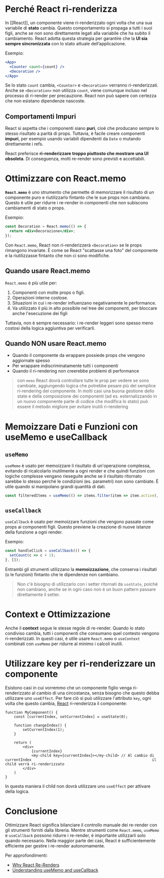# Perché React ri-renderizza
In [[React]], un componente viene ri-renderizzato ogni volta che una sua variabile di **stato** cambia. Questo comportamento si propaga a tutti i suoi figli, anche se non sono direttamente legati alla variabile che ha subito il cambiamento. React adotta questa strategia per garantire che la **UI sia sempre sincronizzata** con lo stato attuale dell’applicazione.

Esempio:

```jsx
<App>
  <Counter count={count} />
  <Decoration />
</App>
```

Se lo stato `count` cambia, `<Counter>` e `<Decoration>` verranno ri-renderizzati. Anche se `<Decoration>` non utilizza `count`, viene comunque incluso nel processo di ri-render per precauzione. React non può sapere con certezza che non esistano dipendenze nascoste.

## Comportamenti Impuri

React si aspetta che i componenti siano **puri**, cioè che producano sempre lo stesso risultato a parità di props. Tuttavia, è facile creare componenti **impuri**, per esempio usando variabili dipendenti da `Date` o mutando direttamente i refs.

React preferisce **ri-renderizzare troppo piuttosto che mostrare una UI obsoleta**. Di conseguenza, molti re-render sono previsti e accettabili.

# Ottimizzare con React.memo

**`React.memo`** è uno strumento che permette di memorizzare il risultato di un componente puro e riutilizzarlo fintanto che le sue props non cambiano. Questo è utile per ridurre i re-render in componenti che non subiscono cambiamenti di stato o props.

Esempio:

```jsx
const Decoration = React.memo(() => {
  return <div>Decorazione</div>;
});
```

Con `React.memo`, React non ri-renderizzerà `<Decoration>` se le props rimangono invariate. È come se React "scattasse una foto" del componente e la riutilizzasse fintanto che non ci sono modifiche.

## Quando usare React.memo

`React.memo` è più utile per:

1. Componenti con molte props o figli.
2. Operazioni interne costose.
3. Situazioni in cui i re-render influenzano negativamente le performance.
4. Va utilizzato il più in alto possibile nel tree dei componenti, per bloccare anche l'esecuzione dei figli

Tuttavia, non è sempre necessario: i re-render leggeri sono spesso meno costosi della logica aggiuntiva per verificarli.

## Quando NON usare React.memo

- Quando il componente da wrappare possiede props che vengono aggiornate spesso
- Per wrappare indiscriminatamente tutti i componenti
- Quando il ri-rendering non creerebbe problemi di performance

>con `memo` React dovrà controllare tutte le prop per vedere se sono cambiate, aggiungendo logica che potrebbe pesare più del semplice ri-rendering del componente.
>In molti casi una buona gestione dello state e della composizione dei componenti (ad es. esternalizzando in un nuovo componente parte di codice che modifica lo stato) può essere il metodo migliore per evitare inutili ri-rendering

# Memoizzare Dati e Funzioni con useMemo e useCallback

## `useMemo`

`useMemo` è usato per memoizzare il risultato di un'operazione complessa, evitando di ricalcolarlo inutilmente a ogni render e che quindi funzioni con logiche complesse vengano rieseguite anche se il risultato ritornato sarebbe lo stesso perché le condizioni (es. parametri) non sono cambiate. È utile quando si manipolano grandi quantità di dati.

```jsx
const filteredItems = useMemo(() => items.filter(item => item.active), [items]);
```

## `useCallback`

`useCallback` è usato per memoizzare funzioni che vengono passate come props ai componenti figli. Questo previene la creazione di nuove istanze della funzione a ogni render.

Esempio:

```jsx
const handleClick = useCallback(() => {
  setCount(c => c + 1);
}, []);
```

Entrambi gli strumenti utilizzano la **memoizzazione**, che conserva i risultati (o le funzioni) fintanto che le dipendenze non cambiano. 

>Non c'è bisogno di utilizzarlo con i setter ritornati da `useState`, poiché non cambiano, anche se in ogni caso non è un buon pattern passare direttamente il setter.
# Context e Ottimizzazione

Anche il **context** segue le stesse regole di re-render. Quando lo stato condiviso cambia, tutti i componenti che consumano quel contesto vengono ri-renderizzati. In questi casi, è utile usare `React.memo` o `useContext` combinati con `useMemo` per ridurre al minimo i calcoli inutili.

# Utilizzare key per ri-renderizzare un componente

Esistono casi in cui vorremmo che un componente figlio venga ri-renderizzato al cambio di una circostanza, senza bisogno che questo debba utilizzare uno `useEffect`.
Per fare ciò si può utilizzare l'attributo `key`, ogni volta che questo cambia, [React](React.md) ri-renderizza il componente:

```tsx
function MyComponent() {
	const [currentIndex, setCurrentIndex] = useState(0);

	function changeIndex() {
		setCurrentIndex(1);
	}

	return (
		<div>
			{currentIndex}
			<my-child key={currentIndex}></my-child> // Al cambio di currentIndex                                                       il child verrà ri-renderizzato
		</div>
	)
}
```

In questa maniera il child non dovrà utilizzare uno `useEffect` per attivare della logica.
 
# Conclusione

Ottimizzare React significa bilanciare il controllo manuale dei re-render con gli strumenti forniti dalla libreria. Mentre strumenti come `React.memo`, `useMemo` e `useCallback` possono ridurre i re-render, è importante utilizzarli solo quando necessario. Nella maggior parte dei casi, React è sufficientemente efficiente per gestire i re-render autonomamente.

Per approfondimenti:

- [Why React Re-Renders](https://www.joshwcomeau.com/react/why-react-re-renders/)
- [Understanding useMemo and useCallback](https://www.joshwcomeau.com/react/usememo-and-usecallback/)
